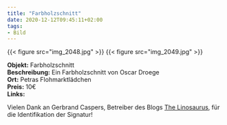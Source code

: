 ```yaml
---
title: "Farbholzschnitt"
date: 2020-12-12T09:45:11+02:00
tags:
- Bild
---
```

 {{< figure src="img_2048.jpg" >}}
 {{< figure src="img_2049.jpg" >}}

**Objekt:**  Farbholzschnitt  
**Beschreibung:** Ein Farbholzschnitt von Oscar Droege     
**Ort:** Petras Flohmarktlädchen  
**Preis:** 10€  
**Links:**

Vielen Dank an Gerbrand Caspers, Betreiber des Blogs [The Linosaurus](https://gerrie-thefriendlyghost.blogspot.com/), für die Identifikation der Signatur!

